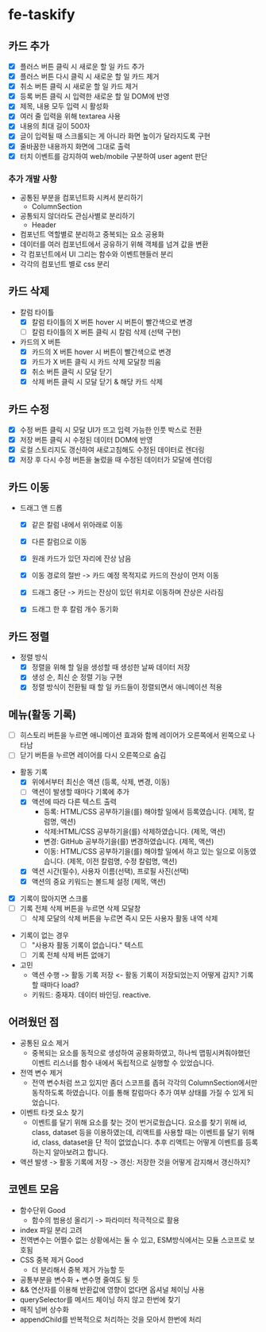 # fe-taskify

## 카드 추가

- [x] 플러스 버튼 클릭 시 새로운 할 일 카드 추가
- [x] 플러스 버튼 다시 클릭 시 새로운 할 일 카드 제거
- [x] 취소 버튼 클릭 시 새로운 할 일 카드 제거
- [x] 등록 버튼 클릭 시 입력한 새로운 할 일 DOM에 반영
- [x] 제목, 내용 모두 입력 시 활성화
- [x] 여러 줄 입력을 위해 textarea 사용
- [x] 내용의 최대 길이 500자
- [x] 글이 입력될 때 스크롤되는 게 아니라 화면 높이가 달라지도록 구현
- [x] 줄바꿈한 내용까지 화면에 그대로 출력
- [x] 터치 이벤트를 감지하여 web/mobile 구분하여 user agent 판단

### 추가 개발 사항

- 공통된 부분을 컴포넌트화 시켜서 분리하기
  - ColumnSection
- 공통되지 않더라도 관심사별로 분리하기
  - Header
- 컴포넌트 역할별로 분리하고 중복되는 요소 공용화
- 데이터를 여러 컴포넌트에서 공유하기 위해 객체를 넘겨 값을 변환
- 각 컴포넌트에서 UI 그리는 함수와 이벤트핸들러 분리
- 각각의 컴포넌트 별로 css 분리

## 카드 삭제

- 칼럼 타이틀
  - [x] 칼럼 타이틀의 X 버튼 hover 시 버튼이 빨간색으로 변경
  - [ ] 칼럼 타이틀의 X 버튼 클릭 시 칼럼 삭제 (선택 구현)

- 카드의 X 버튼
  - [x] 카드의 X 버튼 hover 시 버튼이 빨간색으로 변경
  - [x] 카드가 X 버튼 클릭 시 카드 삭제 모달창 띄움
  - [x] 취소 버튼 클릭 시 모달 닫기
  - [x] 삭제 버튼 클릭 시 모달 닫기 & 해당 카드 삭제

## 카드 수정

- [x] 수정 버튼 클릭 시 모달 UI가 뜨고 입력 가능한 인풋 박스로 전환
- [x] 저장 버튼 클릭 시 수정된 데이터 DOM에 반영
- [x] 로컬 스토리지도 갱신하여 새로고침해도 수정된 데이터로 렌더링
- [x] 저장 후 다시 수정 버튼을 눌렀을 때 수정된 데이터가 모달에 렌더링

## 카드 이동

- 드래그 앤 드롭
  - [x] 같은 칼럼 내에서 위아래로 이동
  - [x] 다른 칼럼으로 이동
  - [x] 원래 카드가 있던 자리에 잔상 남음
  - [x] 이동 경로의 절반 -> 카드 예정 목적지로 카드의 잔상이 먼저 이동
  - [x] 드래그 중단 -> 카드는 잔상이 있던 위치로 이동하며 잔상은 사라짐
  - [x] 드래그 한 후 칼럼 개수 동기화


## 카드 정렬

- 정렬 방식
  - [x] 정렬을 위해 할 일을 생성할 때 생성한 날짜 데이터 저장
  - [x] 생성 순, 최신 순 정렬 기능 구현
  - [x] 정렬 방식이 전환될 때 할 일 카드들이 정렬되면서 애니메이션 적용

## 메뉴(활동 기록)

- [ ] 히스토리 버튼을 누르면 애니메이션 효과와 함께 레이어가 오른쪽에서 왼쪽으로 나타남
- [ ] 닫기 버튼을 누르면 레이어를 다시 오른쪽으로 숨김

- 활동 기록
  - [x] 위에서부터 최신순 액션 (등록, 삭제, 변경, 이동)
  - [ ] 액션이 발생할 때마다 기록에 추가
  - [x] 액션에 따라 다른 텍스트 출력
    - 등록: HTML/CSS 공부하기을(를) 해야할 일에서 등록였습니다. (제목, 칼럼명, 액션)
    - 삭제:HTML/CSS 공부하기을(를) 삭제하였습니다. (제목, 액션)
    - 변경: GitHub 공부하기을(를) 변경하였습니다. (제목, 액션)
    - 이동: HTML/CSS 공부하기을(를) 해야할 일에서 하고 있는 일으로 이동였습니다. (제목, 이전 칼럼명, 수정 칼럼명, 액션)
  - [x] 액션 시간(필수), 사용자 이름(선택), 프로필 사진(선택)
  - [x] 액션의 중요 키워드는 볼드체 설정 (제목, 액션)
- [x] 기록이 많아지면 스크롤
- [ ] 기록 전체 삭제 버튼을 누르면 삭제 모달창
  - [ ] 삭제 모달의 삭제 버튼을 누르면 즉시 모든 사용자 활동 내역 삭제
- 기록이 없는 경우
  - [ ] "사용자 활동 기록이 없습니다." 텍스트
  - [ ] 기록 전체 삭제 버튼 없애기

- 고민
  - 액션 수행 -> 활동 기록 저장 <- 활동 기록이 저장되었는지 어떻게 감지? 기록할 때마다 load?
  - 키워드: 중재자. 데이터 바인딩. reactive.

## 어려웠던 점

- 공통된 요소 제거
  - 중복되는 요소를 동적으로 생성하여 공용화하였고, 하나씩 맵핑시켜줘야했던 이벤트 리스너를 함수 내에서 독립적으로 실행할 수 있었습니다.
- 전역 변수 제거
  - 전역 변수처럼 쓰고 있지만 좀더 스코프를 좁혀 각각의 ColumnSection에서만 동작하도록 하였습니다. 이를 통해 칼럼마다 추가 여부 상태를 가질 수 있게 되었습니다.
- 이벤트 타겟 요소 찾기
  - 이벤트를 달기 위해 요소를 찾는 것이 번거로웠습니다. 요소를 찾기 위해 id, class, dataset 등을 이용하였는데, 리액트를 사용할 때는 이벤트를 달기 위해 id, class, dataset을 단 적이 없었습니다. 추후 리액트는 어떻게 이벤트를 등록하는지 알아보려고 합니다.
- 액션 발생 -> 활동 기록에 저장 -> 갱신: 저장한 것을 어떻게 감지해서 갱신하지?

## 코멘트 모음

- 함수단위 Good
  - 함수의 범용성 올리기 -> 파라미터 적극적으로 활용
- index 파일 분리 고려
- 전역변수는 어쩔수 없는 상황에서는 둘 수 있고, ESM방식에서는 모듈 스코프로 보호됨
- CSS 중복 제거 Good
  - 더 분리해서 중복 제거 가능할 듯
- 공통부분을 변수화 + 변수명 줄여도 될 듯
- && 연산자를 이용해 반환값에 영향이 없다면 옵셔널 체이닝 사용
- querySelector를 메서드 체이닝 하지 않고 한번에 찾기
- 매직 넘버 상수화
- appendChild를 반복적으로 처리하는 것을 모아서 한번에 처리